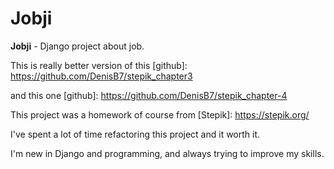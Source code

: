 # 								Jobji

**Jobji** - Django project about job.

This is really better version of this [github]: https://github.com/DenisB7/stepik_chapter3 

and this one [github]: https://github.com/DenisB7/stepik_chapter-4

This project was a homework of course from [Stepik]: https://stepik.org/


I've spent a lot of time refactoring this project and it worth it.

I'm new in Django and programming, and always trying to improve my skills.
